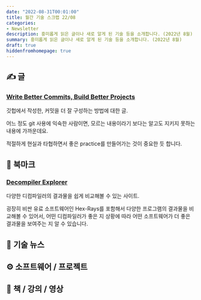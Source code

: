 ```yaml
---
date: "2022-08-31T00:01:00"
title: 월간 기술 스크랩 22/08
categories:
- Newsletter
description: 흥미롭게 읽은 글이나 새로 알게 된 기술 등을 소개합니다. (2022년 8월)
summary: 흥미롭게 읽은 글이나 새로 알게 된 기술 등을 소개합니다. (2022년 8월)
draft: true
hiddenfromhomepage: true
---
```


## ✍️ 글

### [Write Better Commits, Build Better Projects](https://github.blog/2022-06-30-write-better-commits-build-better-projects/)

깃헙에서 작성한, 커밋을 더 잘 구성하는 방법에 대한 글.

어느 정도 git 사용에 익숙한 사람이면, 모르는 내용이라기 보다는
알고도 지키지 못하는 내용에 가까운데요.

적절하게 현실과 타협하면서 좋은 practice를 만들어가는 것이 중요한 듯 합니다.

## 📌 북마크

### [Decompiler Explorer](https://dogbolt.org/)

다양한 디컴파일러의 결과물을 쉽게 비교해볼 수 있는 사이트.

굉장히 비싼 유료 소프트웨어인 Hex-Rays를 포함해서 다양한 프로그램의 결과물을 비교해볼 수 있어서,
어떤 디컴파일러가 좋은 지 상황에 따라 어떤 소프트웨어가 더 좋은 결과물을 보여주는 지 알 수 있습니다.

## 📰 기술 뉴스

## ⚙️ 소프트웨어 / 프로젝트

## 📙 책 / 강의 / 영상
